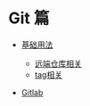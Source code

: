 # Git 篇

- [基础用法](基本使用/README.md)
    - [远端仓库相关](基本使用/远端/README.md)
    - [tag相关](基本使用/tag/README.md)  

- [Gitlab](Gitlab/README.md)